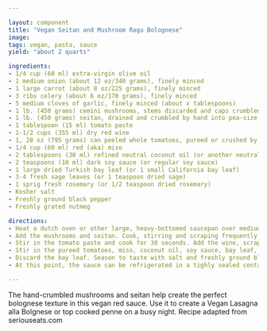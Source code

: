 ```yaml
---

layout: component
title: "Vegan Seitan and Mushroom Ragu Bolognese"
image:
tags: vegan, pasta, sauce
yield: "about 2 quarts"

ingredients:
- 1/4 cup (60 ml) extra-virgin olive oil
- 1 medium onion (about 12 oz/340 grams), finely minced
- 1 large carrot (about 8 oz/225 grams), finely minced
- 3 ribs celery (about 6 oz/170 grams), finely minced
- 5 medium cloves of garlic, finely minced (about x tablespoons)
- 1 lb. (450 grams) cemini mushrooms, stems discarded and caps crumbled by hand into pea-size morsels
- 1 lb. (450 grams) seitan, drained and crumbled by hand into pea-size morsels
- 1 tablespoon (15 ml) tomato paste
- 1-1/2 cups (355 ml) dry red wine
- 1, 28 oz (795 grams) can peeled whole tomatoes, pureed or crushed by hand
- 1/4 cup (60 ml) red (aka) miso
- 2 tablespoons (30 ml) refined neutral coconut oil (or another neutral oil like canola, safflower or peanut)
- 2 teaspoons (10 ml) dark soy sauce (or regular soy sauce)
- 1 large dried Turkish bay leaf (or 1 small California bay leaf)
- 3-4 fresh sage leaves (or 1 teaspoon dried sage)
- 1 sprig fresh rosemary (or 1/2 teaspoon dried rosemary)
- Kosher salt
- Freshly ground black pepper
- Freshly grated nutmeg

directions:
- Heat a dutch oven or other large, heavy-bottomed saucepan over medium-high heat. When the pan is hot, add the olive oil. Heat until shimmering. Add the onion, carrot, and celery. Cook, stirring and scraping frequently, until the onion is just beginning to turn golden, about 7 minutes. Add the garlic and cook until fragrant, about 1 minute more.
- Add the mushrooms and seitan. Cook, stirring and scraping frequently, until the water in the mushrooms and seitan evaporates and a light brown film begins to develop on the bottom of the pot, about x minutes.
- Stir in the tomato paste and cook for 30 seconds. Add the wine, scraping up any browned bits from the bottom of the pot, and bring to a boil. Reduce the heat and simmer until the wine has nearly evaporated and no longer smells of alcohol, about 5 minutes.
- Stir in the pureed tomatoes, miso, coconut oil, soy sauce, bay leaf, sage, and rosemary. Bring the mixture back to a simmer and cook until the sauce has reduced and thickened, about 30 minutes.
- Discard the bay leaf. Season to taste with salt and freshly ground black pepper. Stir in a few scrapings of nutmeg.
- At this point, the sauce can be refrigerated in a tighly sealed container for about a week or frozen for up to 3 months. Reheat before proceeding to make Vegan Lasagna alla Bolognese.

---
```


The hand-crumbled mushrooms and seitan help create the perfect bolognese texture in this vegan red sauce. Use it to create a Vegan Lasagna alla Bolgnese or top cooked penne on a busy night. Recipe adapted from seriouseats.com
